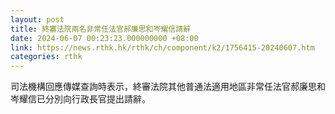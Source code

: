 ```yaml
---
layout: post
title: 終審法院兩名非常任法官郝廉思和岑耀信請辭
date: 2024-06-07 00:23:23.000000000 +08:00
link: https://news.rthk.hk/rthk/ch/component/k2/1756415-20240607.htm
categories: rthk
---
```


司法機構回應傳媒查詢時表示，終審法院其他普通法適用地區非常任法官郝廉思和岑耀信已分別向行政長官提出請辭。

　　
